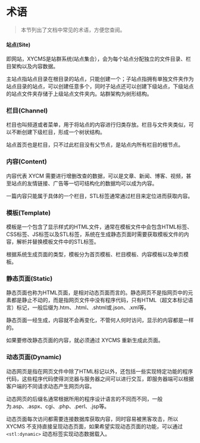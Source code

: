# 术语

> 本节列出了文档中常见的术语，方便您查阅。

#### 站点(Site)

即网站，XYCMS是站群系统(站点集合），会为每个站点分配独立的文件目录、栏目架构以及内容数据。

主站点指站点目录在根目录的站点，只能创建一个；子站点指拥有单独文件夹作为站点目录的站点，可以创建任意多个，同时子站点还可以创建下级站点，下级站点的站点文件夹存储于上级站点文件夹内。站群架构为树形结构。

### 栏目(Channel)

栏目也叫频道或者菜单，用于将站点的内容进行归类存放。栏目与文件夹类似，可以不断创建下级栏目，形成一个树状结构。

站点首页也是栏目，只不过此栏目没有父节点，是站点内所有栏目的根节点。

### 内容(Content)

内容代表 XYCM 需要进行增删改查的数据，可以是文章、新闻、博客、视频，甚至站点的友情链接、广告等一切可结构化的数据均可以成为内容。

一篇内容只能属于具体的一个栏目，STL标签通常通过栏目来定位进而获取内容。

### 模板(Template)

模板是一个包含了显示样式的HTML文件，通常在模板文件中会包含HTML标签、CSS标签、JS标签以及STL标签，系统在生成静态页面时需要获取模板文件的内容，解析并替换模板文件中的STL标签。

根据系统生成页面的类型，模板分为首页模板、栏目模板、内容模板以及单页模板。

### 静态页面(Static)

静态页面也称为HTML页面，是相对动态页面而言的。静态网页不是指网页中的元素都是静止不动的，而是指网页文件中没有程序代码，只有HTML（超文本标记语言）标记，一般后缀为.htm、.html、.shtml或.json、.xml等。

静态页面一经生成，内容就不会再变化，不管何人何时访问，显示的内容都是一样的。

如果要修改静态页面的内容，就必须通过 XYCMS 重新生成此页面。

### 动态页面(Dynamic)

动态网页是指在网页文件中除了HTML标记以外，还包括一些实现特定功能的程序代码，这些程序代码使得浏览器与服务器之间可以进行交互，即服务器端可以根据客户端的不同请求动态产生网页内容。

动态网页的后缀名通常根据所用的程序设计语言的不同而不同，一般为.asp、.aspx、cgi、.php、.perl、.jsp等。

动态页面每次访问都需要连接数据库获取内容，同时容易被黑客攻击，所以 XYCMS 不支持直接呈现动态页面，如果希望实现动态页面的功能，可以通过 `<stl:dynamic>` 动态标签实现动态数据载入。